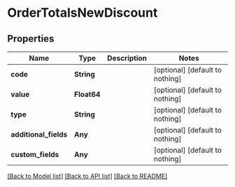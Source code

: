 # OrderTotalsNewDiscount


## Properties
Name | Type | Description | Notes
------------ | ------------- | ------------- | -------------
**code** | **String** |  | [optional] [default to nothing]
**value** | **Float64** |  | [optional] [default to nothing]
**type** | **String** |  | [optional] [default to nothing]
**additional_fields** | **Any** |  | [optional] [default to nothing]
**custom_fields** | **Any** |  | [optional] [default to nothing]


[[Back to Model list]](../README.md#models) [[Back to API list]](../README.md#api-endpoints) [[Back to README]](../README.md)


